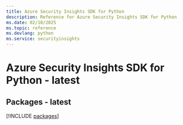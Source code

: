 ```yaml
---
title: Azure Security Insights SDK for Python
description: Reference for Azure Security Insights SDK for Python
ms.date: 02/10/2025
ms.topic: reference
ms.devlang: python
ms.service: securityinsights
---
```

# Azure Security Insights SDK for Python - latest
## Packages - latest
[!INCLUDE [packages](security-insights-index.md)]